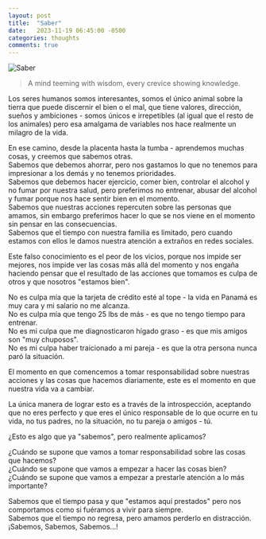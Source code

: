 ```yaml
---
layout: post
title:  "Saber"
date:   2023-11-19 06:45:00 -0500
categories: thoughts
comments: true
---
```


![Saber](https://petesect18.github.io/notas/assets/conocimiento.jpg)
>A mind teeming with wisdom, every crevice showing knowledge.

Los seres humanos somos interesantes, somos el único animal sobre la tierra que puede discernir el bien o el mal, que tiene valores, dirección, sueños y ambiciones - somos únicos e irrepetibles (al igual que el resto de los animales) pero esa amalgama de variables nos hace realmente un milagro de la vida.

En ese camino, desde la placenta hasta la tumba - aprendemos muchas cosas, y creemos que sabemos otras.  
Sabemos que debemos ahorrar, pero nos gastamos lo que no tenemos para impresionar a los demás y no tenemos prioridades.  
Sabemos que debemos hacer ejercicio, comer bien, controlar el alcohol y no fumar por nuestra salud, pero preferimos no entrenar, abusar del alcohol y fumar porque nos hace sentir bien en el momento.   
Sabemos que nuestras acciones repercuten sobre las personas que amamos, sin embargo preferimos hacer lo que se nos viene en el momento sin pensar en las consecuencias.   
Sabemos que el tiempo con nuestra familia es limitado, pero cuando estamos con ellos le damos nuestra atención a extraños en redes sociales.  

Este falso conocimiento es el peor de los vicios, porque nos impide ser mejores, nos impide ver las cosas más allá del momento y nos engaña haciendo pensar que el resultado de las acciones que tomamos es culpa de otros y que nosotros "estamos bien".

No es culpa mía que la tarjeta de crédito esté al tope - la vida en Panamá es muy cara y mi salario no me alcanza.   
No es culpa mía que tengo 25 lbs de más - es que no tengo tiempo para entrenar.   
No es mi culpa que me diagnosticaron hígado graso - es que mis amigos son "muy chuposos".  
No es mi culpa haber traicionado a mi pareja - es que la otra persona nunca paró la situación.  

El momento en que comencemos a tomar responsabilidad sobre nuestras acciones y las cosas que hacemos diariamente, este es el momento en que nuestra vida va a cambiar.  

La única manera de lograr esto es a través de la introspección, aceptando que no eres perfecto y que eres el único responsable de lo que ocurre en tu vida, no tus padres, no la situación, no tu pareja o amigos - tú.  

¿Esto es algo que ya "sabemos", pero realmente aplicamos?  

¿Cuándo se supone que vamos a tomar responsabilidad sobre las cosas que hacemos?  
¿Cuándo se supone que vamos a empezar a hacer las cosas bien?  
¿Cuándo se supone que vamos a empezar a prestarle atención a lo más importante?  

Sabemos que el tiempo pasa y que "estamos aquí prestados" pero nos comportamos como si fuéramos a vivir para siempre.  
Sabemos que el tiempo no regresa, pero amamos perderlo en distracción.  
¡Sabemos, Sabemos, Sabemos...!
